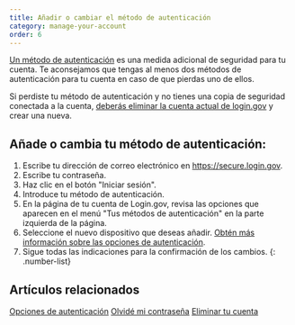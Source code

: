 ```yaml
---
title: Añadir o cambiar el método de autenticación
category: manage-your-account
order: 6
---
```

[Un método de autenticación](https://login.gov/es/help/get-started/authentication-options/) es una medida adicional de seguridad para tu cuenta. Te aconsejamos que tengas al menos dos métodos de autenticación para tu cuenta en caso de que pierdas uno de ellos.

Si perdiste tu método de autenticación y no tienes una copia de seguridad conectada a la cuenta, [deberás eliminar la cuenta actual de login.gov](https://login.gov/es/help/manage-your-account/delete-your-account/) y crear una nueva.

## Añade o cambia tu método de autenticación:

1. Escribe tu dirección de correo electrónico en <https://secure.login.gov>.
2. Escribe tu contraseña.
3. Haz clic en el botón "Iniciar sesión".
4. Introduce tu método de autenticación.
5. En la página de tu cuenta de Login.gov, revisa las opciones que aparecen en el menú "Tus métodos de autenticación" en la parte izquierda de la página.
6. Seleccione el nuevo dispositivo que deseas añadir. [Obtén más información sobre las opciones de autenticación](https://login.gov/es/help/get-started/authentication-options/).
7. Sigue todas las indicaciones para la confirmación de los cambios.
{: .number-list}

## Artículos relacionados

[Opciones de autenticación](https://login.gov/es/help/get-started/authentication-options/)
[Olvidé mi contraseña](https://login.gov/es/help/trouble-signing-in/forgot-your-password/)
[Eliminar tu cuenta](https://login.gov/es/help/manage-your-account/delete-your-account/)